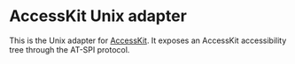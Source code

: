 # AccessKit Unix adapter

This is the Unix adapter for [AccessKit](https://accesskit.dev/). It exposes an AccessKit accessibility tree through the AT-SPI protocol.
